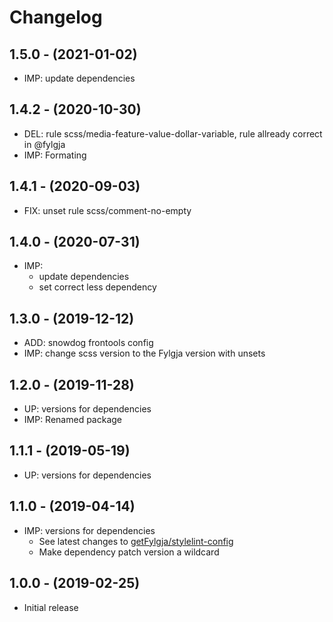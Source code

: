 # Changelog

## 1.5.0 - (2021-01-02)
* IMP: update dependencies

## 1.4.2 - (2020-10-30)
* DEL: rule scss/media-feature-value-dollar-variable, rule allready correct in @fylgja
* IMP: Formating

## 1.4.1 - (2020-09-03)
* FIX: unset rule scss/comment-no-empty

## 1.4.0 - (2020-07-31)
* IMP:
  * update dependencies
  * set correct less dependency

## 1.3.0 - (2019-12-12)
* ADD: snowdog frontools config
* IMP: change scss version to the Fylgja version with unsets

## 1.2.0 - (2019-11-28)
* UP: versions for dependencies
* IMP: Renamed package

## 1.1.1 - (2019-05-19)
* UP: versions for dependencies

## 1.1.0 - (2019-04-14)
* IMP: versions for dependencies
  * See latest changes to [getFylgja/stylelint-config](https://github.com/getfylgja/stylelint-config/releases/)
  * Make dependency patch version a wildcard

## 1.0.0 - (2019-02-25)
* Initial release
